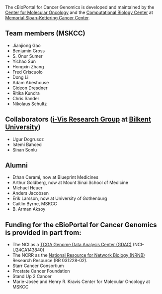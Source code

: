 The cBioPortal for Cancer Genomics is developed and maintained by the [Center for Molecular Oncology](http://www.mskcc.org/research/molecular-oncology) and the [Computational Biology Center](http://cbio.mskcc.org/) at [Memorial Sloan-Kettering Cancer Center](http://www.mskcc.org/).

## Team members (MSKCC)

 * Jianjiong Gao
 * Benjamin Gross
 * S. Onur Sumer
 * Yichao Sun
 * Hongxin Zhang
 * Fred Criscuolo
 * Dong Li
 * Adam Abeshouse
 * Gideon Dresdner
 * Ritika Kundra
 * Chris Sander
 * Nikolaus Schultz
 
## Collaborators ([i-Vis Research Group](http://www.cs.bilkent.edu.tr/~ivis/) at [Bilkent University](http://www.bilkent.edu.tr/index.html))

 * Ugur Dogrusoz
 * Istemi Bahceci
 * Sinan Sonlu

## Alumni

 * Ethan Cerami, now at Blueprint Medicines
 * Arthur Goldberg, now at Mount Sinai School of Medicine
 * Michael Heuer
 * Anders Jacobsen
 * Erik Larsson, now at University of Gothenburg
 * Caitlin Byrne, MSKCC
 * B. Arman Aksoy



## Funding for the cBioPortal for Cancer Genomics is provided in part from:

 * The NCI as a [TCGA Genome Data Analysis Center (GDAC)](http://tcga.cancer.gov/wwd/program/research_network/gdac.asp) (NCI-U24CA143840) 
 * The NCRR as the [National Resource for Network Biology (NRNB)](http://nrnb.org/) Research Resource (RR 031228-02).
 * Starr Cancer Consortium
 * Prostate Cancer Foundation
 * Stand Up 2 Cancer
 * Marie-Jos&eacute;e and Henry R. Kravis Center for Molecular Oncology at MSKCC
